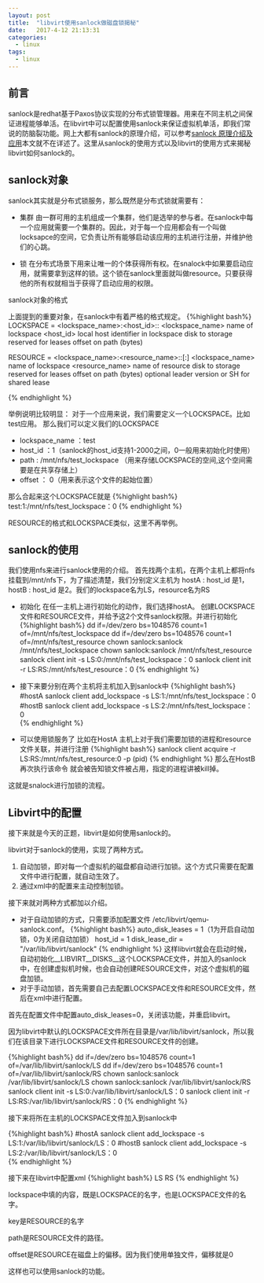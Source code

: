```yaml
---
layout: post
title:  "libvirt使用sanlock做磁盘锁揭秘"
date:   2017-4-12 21:13:31
categories:
  - linux
tags:
  - linux
---
```


前言
---
sanlock是redhat基于Paxos协议实现的分布式锁管理器。用来在不同主机之间保证进程能够单活。在libvirt中可以配置使用sanlock来保证虚拟机单活，即我们常说的防脑裂功能。网上大都有sanlock的原理介绍，可以参考[sanlock 原理介绍及应用]本文就不在详述了。这里从sanlock的使用方式以及libvirt的使用方式来揭秘libvirt如何sanlock的。


sanlock对象
---
sanlock其实就是分布式锁服务，那么既然是分布式锁就需要有：
* 集群 
  由一群可用的主机组成一个集群，他们是选举的参与者。在sanlock中每一个应用就需要一个集群的。因此，对于每一个应用都会有一个叫做locksapce的空间，它负责让所有能够启动该应用的主机进行注册，并维护他们的心跳。
  
* 锁
  在分布式场景下用来让唯一的个体获得所有权。在snalock中如果要启动应用，就需要拿到这样的锁。这个锁在sanlock里面就叫做resource。只要获得他的所有权就相当于获得了启动应用的权限。

sanlock对象的格式

上面提到的重要对象，在sanlock中有着严格的格式规定。
{%highlight bash%}
LOCKSPACE = <lockspace_name>:<host_id>:<path>:<offset>
  <lockspace_name>	name of lockspace
  <host_id>		local host identifier in lockspace
  <path>		disk to storage reserved for leases
  <offset>		offset on path (bytes)

RESOURCE = <lockspace_name>:<resource_name>:<path>:<offset>[:<lver>]
  <lockspace_name>	name of lockspace
  <resource_name>	name of resource
  <path>		disk to storage reserved for leases
  <offset>		offset on path (bytes)
  <lver>        optional leader version or SH for shared lease


{% endhighlight %}

举例说明比较明显：
对于一个应用来说，我们需要定义一个LOCKSPACE。比如test应用。
那么我们可以定义我们的LOCKSPACE
* lockspace_name ：test
* host_id ：1（sanlock的host_id支持1-2000之间，0一般用来初始化时使用）
* path : /mnt/nfs/test_lockspace （用来存储LOCKSPACE的空间,这个空间需要是在共享存储上）
* offset ： 0（用来表示这个文件的起始位置）

那么合起来这个LOCKSPACE就是
{%highlight bash%}
test:1:/mnt/nfs/test_lockspace：0
{% endhighlight %}

RESOURCE的格式和LOCKSPACE类似，这里不再举例。

sanlock的使用
---

我们使用nfs来进行sanlock使用的介绍。
首先找两个主机，在两个主机上都将nfs挂载到/mnt/nfs下，为了描述清楚，我们分别定义主机为
hostA : host_id 是1， hostB : host_id 是2。我们的lockspace名为LS，resource名为RS



* 初始化 
 在任一主机上进行初始化的动作，我们选择hostA。
 创建LOCKSPACE文件和RESOURCE文件，并给予这2个文件sanlock权限。并进行初始化
{%highlight bash%}
dd if=/dev/zero bs=1048576 count=1 of=/mnt/nfs/test_lockspace
dd if=/dev/zero bs=1048576 count=1 of=/mnt/nfs/test_resource
chown sanlock:sanlock /mnt/nfs/test_lockspace
chown sanlock:sanlock /mnt/nfs/test_resource
sanlock client init -s LS:0:/mnt/nfs/test_lockspace：0
sanlock client init -r LS:RS:/mnt/nfs/test_resource：0
{% endhighlight %}


* 接下来要分别在两个主机将主机加入到sanlock中
{%highlight bash%}
#hostA
   sanlock client add_lockspace -s  LS:1:/mnt/nfs/test_lockspace：0
#hostB
   sanlock client add_lockspace -s  LS:2:/mnt/nfs/test_lockspace：0   
{% endhighlight %}

* 可以使用锁服务了
比如在HostA 主机上对于我们需要加锁的进程和resource文件关联，并进行注册
{%highlight bash%}
  sanlock client acquire -r LS:RS:/mnt/nfs/test_resource:0 -p (pid)
{% endhighlight %}
那么在HostB 再次执行该命令 就会被告知锁文件被占用，指定的进程讲被kill掉。

这就是snalock进行加锁的流程。

Libvirt中的配置
---
接下来就是今天的正题，libvirt是如何使用sanlock的。

libvirt对于sanlock的使用，实现了两种方式。

1. 自动加锁，即对每一个虚拟机的磁盘都自动进行加锁。这个方式只需要在配置文件中进行配置，就自动生效了。
2. 通过xml中的配置来主动控制加锁。

接下来就对两种方式都加以介绍。

* 对于自动加锁的方式，只需要添加配置文件 /etc/libvirt/qemu-sanlock.conf。
{%highlight bash%}
auto_disk_leases = 1（1为开启自动加锁，0为关闭自动加锁）
host_id = 1
disk_lease_dir = "/var/lib/libvirt/sanlock"
{% endhighlight %}
这样libvirt就会在启动时候，自动初始化__LIBVIRT__DISKS__这个LOCKSPACE文件，并加入的sanlock中，在创建虚拟机时候，也会自动创建RESOURCE文件，对这个虚拟机的磁盘加锁。
* 对于手动加锁，首先需要自己去配置LOCKSPACE文件和RESOURCE文件，然后在xml中进行配置。

首先在配置文件中配置auto_disk_leases=0，关闭该功能，并重启libvirt。

因为libvirt中默认的LOCKSPACE文件所在目录是/var/lib/libvirt/sanlock，所以我们在该目录下进行LOCKSPACE文件和RESOURCE文件的创建。

{%highlight bash%}
dd if=/dev/zero bs=1048576 count=1 of=/var/lib/libvirt/sanlock/LS
dd if=/dev/zero bs=1048576 count=1 of=/var/lib/libvirt/sanlock/RS
chown sanlock:sanlock /var/lib/libvirt/sanlock/LS
chown sanlock:sanlock /var/lib/libvirt/sanlock/RS
sanlock client init -s LS:0:/var/lib/libvirt/sanlock/LS：0
sanlock client init -r LS:RS:/var/lib/libvirt/sanlock/RS：0
{% endhighlight %}

接下来将所在主机的LOCKSPACE文件加入到sanlock中

{%highlight bash%}
#hostA
   sanlock client add_lockspace -s  LS:1:/var/lib/libvirt/sanlock/LS：0
#hostB
   sanlock client add_lockspace -s  LS:2:/var/lib/libvirt/sanlock/LS：0   
{% endhighlight %}

接下来在libvirt中配置xml
{%highlight bash%}
 <lease>
        <lockspace>LS</lockspace>
        <key>RS</key>
        <target path='/var/lib/libvirt/sanlock/RS' offset='0'/>
     </lease>
{% endhighlight %}

lockspace中填的内容，既是LOCKSPACE的名字，也是LOCKSPACE文件的名字。

key是RESOURCE的名字

path是RESOURCE文件的路径。

offset是RESOURCE在磁盘上的偏移。因为我们使用单独文件，偏移就是0

这样也可以使用sanlock的功能。





[sanlock 原理介绍及应用]:https://www.ibm.com/developerworks/cn/linux/1404_zhouzs_sanlock/

